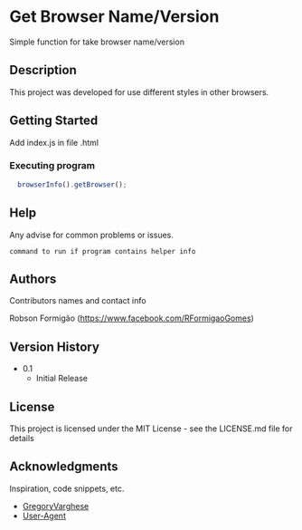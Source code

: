 # Get Browser Name/Version

Simple function for take browser name/version

## Description

This project was developed for use different styles in other browsers.

## Getting Started

Add index.js in file .html 

### Executing program

``` js
  browserInfo().getBrowser();
```

## Help

Any advise for common problems or issues.
```
command to run if program contains helper info
```

## Authors

Contributors names and contact info

Robson Formigão (https://www.facebook.com/RFormigaoGomes) 

## Version History

* 0.1
    * Initial Release

## License

This project is licensed under the MIT License - see the LICENSE.md file for details

## Acknowledgments

Inspiration, code snippets, etc.
* [GregoryVarghese](https://www.gregoryvarghese.com/how-to-get-browser-name-and-version-via-javascript/)
* [User-Agent](https://developer.mozilla.org/pt-BR/docs/Web/HTTP/Headers/User-Agent)